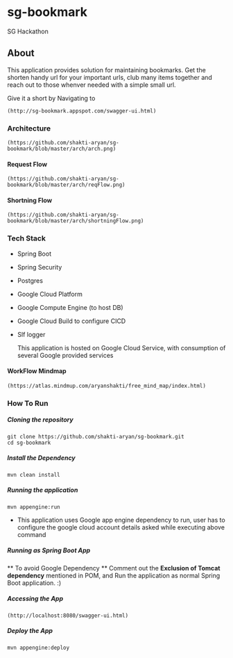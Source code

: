 # sg-bookmark
SG Hackathon

## About
This application provides solution for maintaining bookmarks. Get the shorten handy url for your important urls, club many items together and reach out to those whenver needed with a simple small url.

Give it a short by Navigating to

    (http://sg-bookmark.appspot.com/swagger-ui.html)

### Architecture

    (https://github.com/shakti-aryan/sg-bookmark/blob/master/arch/arch.png)

#### Request Flow

    (https://github.com/shakti-aryan/sg-bookmark/blob/master/arch/reqFlow.png)

#### Shortning Flow
    (https://github.com/shakti-aryan/sg-bookmark/blob/master/arch/shortningFlow.png)


### Tech Stack
 * Spring Boot
 * Spring Security
 * Postgres
 * Google Cloud Platform
 * Google Compute Engine (to host DB)
 * Google Cloud Build to configure CICD
 * Slf logger

    This application is hosted on Google Cloud Service, with consumption of several Google provided services

#### WorkFlow Mindmap

    (https://atlas.mindmup.com/aryanshakti/free_mind_map/index.html)

### How To Run

##### Cloning the repository

    git clone https://github.com/shakti-aryan/sg-bookmark.git
    cd sg-bookmark
##### Install the Dependency

    mvn clean install

##### Running the application
    mvn appengine:run

* This application uses Google app engine dependency to run, user has to configure the google cloud account details asked while executing above command

##### Running as Spring Boot App
** To avoid Google Dependency **
    Comment out the **Exclusion of Tomcat dependency** mentioned in POM, and Run the application as normal Spring Boot application. :)

##### Accessing the App
    (http://localhost:8080/swagger-ui.html)

##### Deploy the App
    mvn appengine:deploy